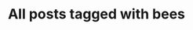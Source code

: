---
layout: tag
title: "All posts tagged with bees"
permalink: /weblog/tags/bees/
taxonomy: bees
---